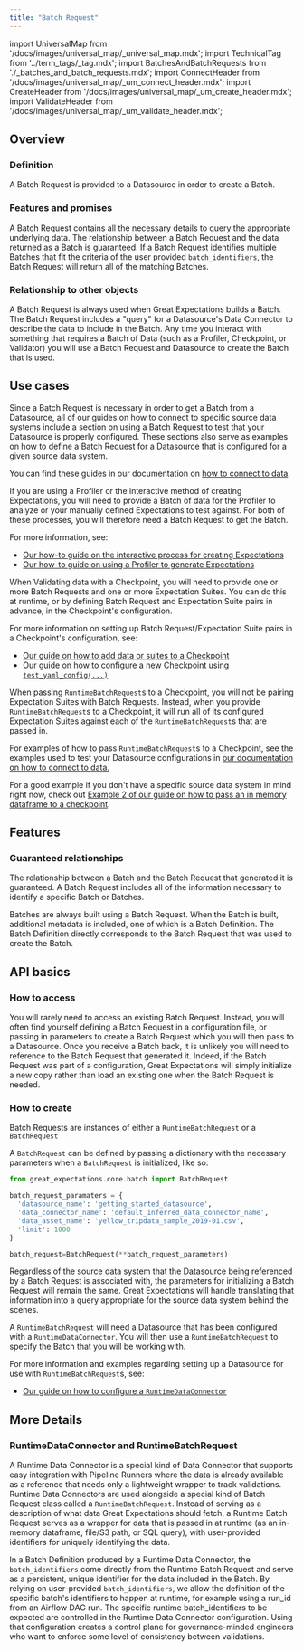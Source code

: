 ```yaml
---
title: "Batch Request"
---
```

import UniversalMap from '/docs/images/universal_map/_universal_map.mdx';
import TechnicalTag from '../term_tags/_tag.mdx';
import BatchesAndBatchRequests from './_batches_and_batch_requests.mdx';
import ConnectHeader from '/docs/images/universal_map/_um_connect_header.mdx';
import CreateHeader from '/docs/images/universal_map/_um_create_header.mdx';
import ValidateHeader from '/docs/images/universal_map/_um_validate_header.mdx';


<UniversalMap setup='inactive' connect='active' create='active' validate='active'/> 

## Overview

### Definition

A Batch Request is provided to a Datasource in order to create a Batch.

### Features and promises

A Batch Request contains all the necessary details to query the appropriate underlying data.  The relationship between a Batch Request and the data returned as a Batch is guaranteed.  If a Batch Request identifies multiple Batches that fit the criteria of the user provided `batch_identifiers`, the Batch Request will return all of the matching Batches.

### Relationship to other objects

A Batch Request is always used when Great Expectations builds a Batch.  The Batch Request includes a "query" for a Datasource's Data Connector to describe the data to include in the Batch.  Any time you interact with something that requires a Batch of Data (such as a Profiler, Checkpoint, or Validator) you will use a Batch Request and Datasource to create the Batch that is used.

## Use cases

<ConnectHeader/>

Since a Batch Request is necessary in order to get a Batch from a Datasource, all of our guides on how to connect to specific source data systems include a section on using a Batch Request to test that your Datasource is properly configured.  These sections also serve as examples on how to define a Batch Request for a Datasource that is configured for a given source data system.

You can find these guides in our documentation on [how to connect to data](../guides/connecting_to_your_data/index.md).

<CreateHeader/>

If you are using a Profiler or the interactive method of creating Expectations, you will need to provide a Batch of data for the Profiler to analyze or your manually defined Expectations to test against.  For both of these processes, you will therefore need a Batch Request to get the Batch.

For more information, see:

- [Our how-to guide on the interactive process for creating Expectations](../guides/expectations/how_to_create_and_edit_expectations_with_instant_feedback_from_a_sample_batch_of_data.md)
- [Our how-to guide on using a Profiler to generate Expectations](../guides/expectations/how_to_create_and_edit_expectations_with_a_profiler.md)

<ValidateHeader/>

When Validating data with a Checkpoint, you will need to provide one or more Batch Requests and one or more Expectation Suites.  You can do this at runtime, or by defining Batch Request and Expectation Suite pairs in advance, in the Checkpoint's configuration.

For more information on setting up Batch Request/Expectation Suite pairs in a Checkpoint's configuration, see:

- [Our guide on how to add data or suites to a Checkpoint](../guides/validation/checkpoints/how_to_add_validations_data_or_suites_to_a_checkpoint.md)
- [Our guide on how to configure a new Checkpoint using `test_yaml_config(...)`](../guides/validation/checkpoints/how_to_configure_a_new_checkpoint_using_test_yaml_config.md)

When passing `RuntimeBatchRequest`s to a Checkpoint, you will not be pairing Expectation Suites with Batch Requests.  Instead, when you provide `RuntimeBatchRequest`s to a Checkpoint, it will run all of its configured Expectation Suites against each of the `RuntimeBatchRequest`s that are passed in.

For examples of how to pass `RuntimeBatchRequest`s to a Checkpoint, see the examples used to test your Datasource configurations in [our documentation on how to connect to data.](../guides/connecting_to_your_data/index.md)

For a good example if you don't have a specific source data system in mind right now, check out [Example 2 of our guide on how to pass an in memory dataframe to a checkpoint](../guides/validation/checkpoints/how_to_pass_an_in_memory_dataframe_to_a_checkpoint.md#example-2-pass-a-complete-runtimebatchrequest-at-runtime).

## Features

### Guaranteed relationships

The relationship between a Batch and the Batch Request that generated it is guaranteed.  A Batch Request includes all of the information necessary to identify a specific Batch or Batches.

Batches are always built using a Batch Request.  When the Batch is built, additional metadata is included, one of which is a Batch Definition.  The Batch Definition directly corresponds to the Batch Request that was used to create the Batch.

## API basics

### How to access

You will rarely need to access an existing Batch Request.  Instead, you will often find yourself defining a Batch Request in a configuration file, or passing in parameters to create a Batch Request which you will then pass to a Datasource.  Once you receive a Batch back, it is unlikely you will need to reference to the Batch Request that generated it.  Indeed, if the Batch Request was part of a configuration, Great Expectations will simply initialize a new copy rather than load an existing one when the Batch Request is needed. 

### How to create

Batch Requests are instances of either a `RuntimeBatchRequest` or a `BatchRequest`

A `BatchRequest` can be defined by passing a dictionary with the necessary parameters when a `BatchRequest` is initialized, like so:

```python title="Python code
from great_expectations.core.batch import BatchRequest

batch_request_paramaters = {
  'datasource_name': 'getting_started_datasource',
  'data_connector_name': 'default_inferred_data_connector_name',
  'data_asset_name': 'yellow_tripdata_sample_2019-01.csv',
  'limit': 1000
}

batch_request=BatchRequest(**batch_request_parameters)
```

Regardless of the source data system that the Datasource being referenced by a Batch Request is associated with, the parameters for initializing a Batch Request will remain the same.  Great Expectations will handle translating that information into a query appropriate for the source data system behind the scenes.


A `RuntimeBatchRequest` will need a Datasource that has been configured with a `RuntimeDataConnector`.  You will then use a `RuntimeBatchRequest` to specify the Batch that you will be working with.

For more information and examples regarding setting up a Datasource for use with `RuntimeBatchRequest`s, see:

- [Our guide on how to configure a `RuntimeDataConnector`](../guides/connecting_to_your_data/how_to_configure_a_runtimedataconnector.md)


## More Details

<BatchesAndBatchRequests/>

### RuntimeDataConnector and RuntimeBatchRequest

A Runtime Data Connector is a special kind of Data Connector that supports easy integration with Pipeline Runners where
the data is already available as a reference that needs only a lightweight wrapper to track validations. Runtime Data
Connectors are used alongside a special kind of Batch Request class called a `RuntimeBatchRequest`. Instead of serving
as a description of what data Great Expectations should fetch, a Runtime Batch Request serves as a wrapper for data that
is passed in at runtime (as an in-memory dataframe, file/S3 path, or SQL query), with user-provided identifiers for
uniquely identifying the data.

In a Batch Definition produced by a Runtime Data Connector, the `batch_identifiers` come directly from the Runtime Batch
Request and serve as a persistent, unique identifier for the data included in the Batch. By relying on
user-provided `batch_identifiers`, we allow the definition of the specific batch's identifiers to happen at runtime, for
example using a run_id from an Airflow DAG run. The specific runtime batch_identifiers to be expected are controlled in
the Runtime Data Connector configuration. Using that configuration creates a control plane for governance-minded
engineers who want to enforce some level of consistency between validations.

